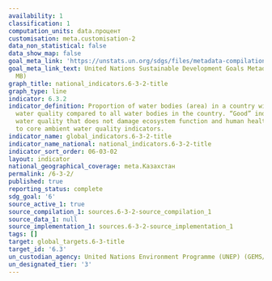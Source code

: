 ```yaml
---
availability: 1
classification: 1
computation_units: data.процент
customisation: meta.customisation-2
data_non_statistical: false
data_show_map: false
goal_meta_link: 'https://unstats.un.org/sdgs/files/metadata-compilation/Metadata-Goal-6.pdf '
goal_meta_link_text: United Nations Sustainable Development Goals Metadata (PDF 4.0
  MB)
graph_title: national_indicators.6-3-2-title
graph_type: line
indicator: 6.3.2
indicator_definition: Proportion of water bodies (area) in a country with good ambient
  water quality compared to all water bodies in the country. “Good” indicates an ambient
  water quality that does not damage ecosystem function and human health according
  to core ambient water quality indicators.
indicator_name: global_indicators.6-3-2-title
indicator_name_national: national_indicators.6-3-2-title
indicator_sort_order: 06-03-02
layout: indicator
national_geographical_coverage: meta.Казахстан
permalink: /6-3-2/
published: true
reporting_status: complete
sdg_goal: '6'
source_active_1: true
source_compilation_1: sources.6-3-2-source_compilation_1
source_data_1: null
source_implementation_1: sources.6-3-2-source_implementation_1
tags: []
target: global_targets.6-3-title
target_id: '6.3'
un_custodian_agency: United Nations Environment Programme (UNEP) (GEMS/Water)
un_designated_tier: '3'
---
```


